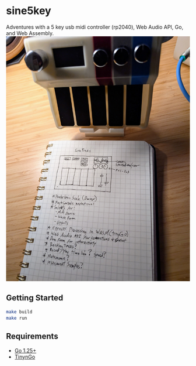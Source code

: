# sine5key

Adventures with a 5 key usb midi controller (rp2040), Web Audio API, Go, and Web Assembly.
![early plans](./early-plans.jpg)

## Getting Started

```bash
make build
make run
```

## Requirements

- [Go 1.25+](https://go.dev/doc/install)
- [TinynGo](https://tinygo.org/getting-started/install/)
